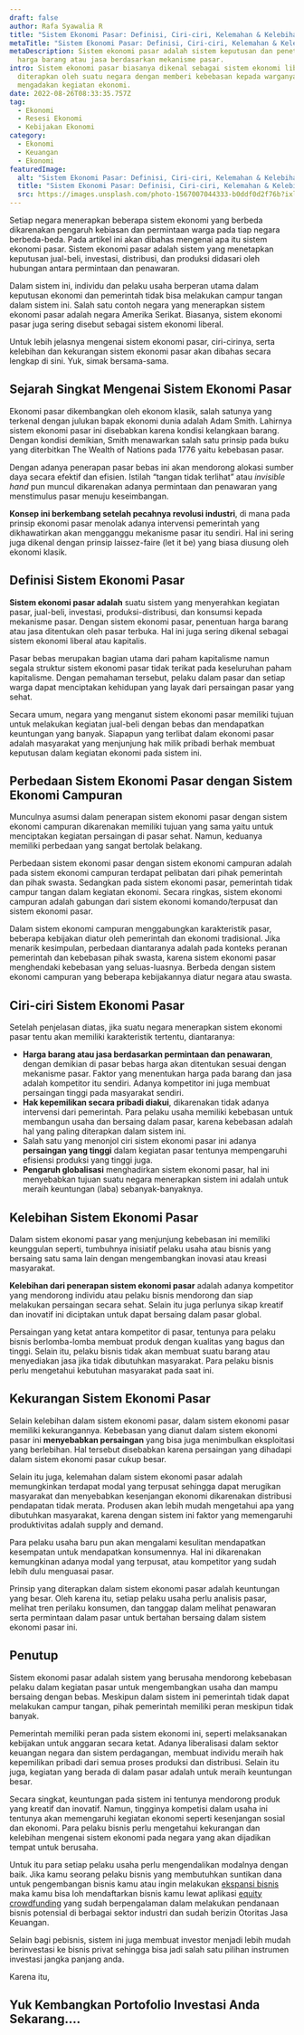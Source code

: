 ```yaml
---
draft: false
author: Rafa Syawalia R
title: "Sistem Ekonomi Pasar: Definisi, Ciri-ciri, Kelemahan & Kelebihan"
metaTitle: "Sistem Ekonomi Pasar: Definisi, Ciri-ciri, Kelemahan & Kelebihan"
metaDescription: Sistem ekonomi pasar adalah sistem keputusan dan penetapan
  harga barang atau jasa berdasarkan mekanisme pasar.
intro: Sistem ekonomi pasar biasanya dikenal sebagai sistem ekonomi liberal yang
  diterapkan oleh suatu negara dengan memberi kebebasan kepada warganya dalam
  mengadakan kegiatan ekonomi.
date: 2022-08-26T08:33:35.757Z
tag:
  - Ekonomi
  - Resesi Ekonomi
  - Kebijakan Ekonomi
category:
  - Ekonomi
  - Keuangan
  - Ekonomi
featuredImage:
  alt: "Sistem Ekonomi Pasar: Definisi, Ciri-ciri, Kelemahan & Kelebihan"
  title: "Sistem Ekonomi Pasar: Definisi, Ciri-ciri, Kelemahan & Kelebihan"
  src: https://images.unsplash.com/photo-1567007044333-b0ddf0d2f76b?ixlib=rb-1.2.1&ixid=MnwxMjA3fDB8MHxwaG90by1wYWdlfHx8fGVufDB8fHx8&auto=format&fit=crop&w=2070&q=80
---
```

Setiap negara menerapkan beberapa sistem ekonomi yang berbeda dikarenakan pengaruh kebiasan dan permintaan warga pada tiap negara berbeda-beda. Pada artikel ini akan dibahas mengenai apa itu sistem ekonomi pasar. Sistem ekonomi pasar adalah sistem yang menetapkan keputusan jual-beli, investasi, distribusi, dan produksi didasari oleh hubungan antara permintaan dan penawaran. 

Dalam sistem ini, individu dan pelaku usaha berperan utama dalam keputusan ekonomi dan pemerintah tidak bisa melakukan campur tangan dalam sistem ini. Salah satu contoh negara yang menerapkan sistem ekonomi pasar adalah negara Amerika Serikat. Biasanya, sistem ekonomi pasar juga sering disebut sebagai sistem ekonomi liberal. 

Untuk lebih jelasnya mengenai sistem ekonomi pasar, ciri-cirinya, serta kelebihan dan kekurangan sistem ekonomi pasar akan dibahas secara lengkap di sini. Yuk, simak bersama-sama.

## Sejarah Singkat Mengenai Sistem Ekonomi Pasar

Ekonomi pasar dikembangkan oleh ekonom klasik, salah satunya yang terkenal dengan julukan bapak ekonomi dunia adalah Adam Smith. Lahirnya sistem ekonomi pasar ini disebabkan karena kondisi kelangkaan barang. Dengan kondisi demikian, Smith menawarkan salah satu prinsip pada buku yang diterbitkan The Wealth of Nations pada 1776 yaitu kebebasan pasar.

Dengan adanya penerapan pasar bebas ini akan mendorong alokasi sumber daya secara efektif dan efisien. Istilah “tangan tidak terlihat” atau *invisible hand* pun muncul dikarenakan adanya permintaan dan penawaran yang menstimulus pasar menuju keseimbangan. 

**Konsep ini berkembang setelah pecahnya revolusi industri**, di mana pada prinsip ekonomi pasar menolak adanya intervensi pemerintah yang dikhawatirkan akan mengganggu mekanisme pasar itu sendiri. Hal ini sering juga dikenal dengan prinsip laissez-faire (let it be) yang biasa diusung oleh ekonomi klasik.

## Definisi Sistem Ekonomi Pasar

**Sistem ekonomi pasar adalah** suatu sistem yang menyerahkan kegiatan pasar, jual-beli, investasi, produksi-distribusi, dan konsumsi kepada mekanisme pasar. Dengan sistem ekonomi pasar, penentuan harga barang atau jasa ditentukan oleh pasar terbuka. Hal ini juga sering dikenal sebagai sistem ekonomi liberal atau kapitalis.

Pasar bebas merupakan bagian utama dari paham kapitalisme namun segala struktur sistem ekonomi pasar tidak terikat pada keseluruhan paham kapitalisme. Dengan pemahaman tersebut, pelaku dalam pasar dan setiap warga dapat menciptakan kehidupan yang layak dari persaingan pasar yang sehat.

Secara umum, negara yang menganut sistem ekonomi pasar memiliki tujuan untuk melakukan kegiatan jual-beli dengan bebas dan mendapatkan keuntungan yang banyak. Siapapun yang terlibat dalam ekonomi pasar adalah masyarakat yang menjunjung hak milik pribadi berhak membuat keputusan dalam kegiatan ekonomi pada sistem ini.

## Perbedaan Sistem Ekonomi Pasar dengan Sistem Ekonomi Campuran

Munculnya asumsi dalam penerapan sistem ekonomi pasar dengan sistem ekonomi campuran dikarenakan memiliki tujuan yang sama yaitu untuk menciptakan kegiatan persaingan di pasar sehat. Namun, keduanya memiliki perbedaan yang sangat bertolak belakang.

Perbedaan sistem ekonomi pasar dengan sistem ekonomi campuran adalah pada sistem ekonomi campuran terdapat pelibatan dari pihak pemerintah dan pihak swasta. Sedangkan pada sistem ekonomi pasar, pemerintah tidak campur tangan dalam kegiatan ekonomi. Secara ringkas, sistem ekonomi campuran adalah gabungan dari sistem ekonomi komando/terpusat dan sistem ekonomi pasar. 

Dalam sistem ekonomi campuran menggabungkan karakteristik pasar, beberapa kebijakan diatur oleh pemerintah dan ekonomi tradisional. Jika menarik kesimpulan, perbedaan diantaranya adalah pada konteks peranan pemerintah dan kebebasan pihak swasta, karena sistem ekonomi pasar menghendaki kebebasan yang seluas-luasnya. Berbeda dengan sistem ekonomi campuran yang beberapa kebijakannya diatur negara atau swasta. 

## Ciri-ciri Sistem Ekonomi Pasar

Setelah penjelasan diatas, jika suatu negara menerapkan sistem ekonomi pasar tentu akan memiliki karakteristik tertentu, diantaranya:

* **Harga barang atau jasa berdasarkan permintaan dan penawaran**, dengan demikian di pasar bebas harga akan ditentukan sesuai dengan mekanisme pasar. Faktor yang menentukan harga pada barang dan jasa adalah kompetitor itu sendiri. Adanya kompetitor ini juga membuat persaingan tinggi pada masyarakat sendiri.
* **Hak kepemilikan secara pribadi diakui**, dikarenakan tidak adanya intervensi dari pemerintah. Para pelaku usaha memiliki kebebasan untuk membangun usaha dan bersaing dalam pasar, karena kebebasan adalah hal yang paling diterapkan dalam sistem ini.
* Salah satu yang menonjol ciri sistem ekonomi pasar ini adanya **persaingan yang tinggi** dalam kegiatan pasar tentunya mempengaruhi efisiensi produksi yang tinggi juga.
* **Pengaruh globalisasi** menghadirkan sistem ekonomi pasar, hal ini menyebabkan tujuan suatu negara menerapkan sistem ini adalah untuk meraih keuntungan (laba) sebanyak-banyaknya.

## Kelebihan Sistem Ekonomi Pasar

Dalam sistem ekonomi pasar yang menjunjung kebebasan ini memiliki keunggulan seperti, tumbuhnya inisiatif pelaku usaha atau bisnis yang bersaing satu sama lain dengan mengembangkan inovasi atau kreasi masyarakat. 

**Kelebihan dari penerapan sistem ekonomi pasar** adalah adanya kompetitor yang mendorong individu atau pelaku bisnis mendorong dan siap melakukan persaingan secara sehat. Selain itu juga perlunya sikap kreatif dan inovatif ini diciptakan untuk dapat bersaing dalam pasar global.

Persaingan yang ketat antara kompetitor di pasar, tentunya para pelaku bisnis berlomba-lomba membuat produk dengan kualitas yang bagus dan tinggi. Selain itu, pelaku bisnis tidak akan membuat suatu barang atau menyediakan jasa jika tidak dibutuhkan masyarakat. Para pelaku bisnis perlu mengetahui kebutuhan masyarakat pada saat ini.

## Kekurangan Sistem Ekonomi Pasar

Selain kelebihan dalam sistem ekonomi pasar, dalam sistem ekonomi pasar memiliki kekurangannya. Kebebasan yang dianut dalam sistem ekonomi pasar ini **menyebabkan persaingan** yang bisa juga menimbulkan eksploitasi yang berlebihan. Hal tersebut disebabkan karena persaingan yang dihadapi dalam sistem ekonomi pasar cukup besar. 

Selain itu juga, kelemahan dalam sistem ekonomi pasar adalah memungkinkan terdapat modal yang terpusat sehingga dapat merugikan masyarakat dan menyebabkan kesenjangan ekonomi dikarenakan distribusi pendapatan tidak merata. Produsen akan lebih mudah mengetahui apa yang dibutuhkan masyarakat, karena dengan sistem ini faktor yang memengaruhi produktivitas adalah supply and demand. 

Para pelaku usaha baru pun akan mengalami kesulitan mendapatkan kesempatan untuk mendapatkan konsumennya. Hal ini dikarenakan kemungkinan adanya modal yang terpusat, atau kompetitor yang sudah lebih dulu menguasai pasar. 

Prinsip yang diterapkan dalam sistem ekonomi pasar adalah keuntungan yang besar. Oleh karena itu, setiap pelaku usaha perlu analisis pasar, melihat tren perilaku konsumen, dan tanggap dalam melihat penawaran serta permintaan dalam pasar untuk bertahan bersaing dalam sistem ekonomi pasar ini. 

## Penutup

Sistem ekonomi pasar adalah sistem yang berusaha mendorong kebebasan pelaku dalam kegiatan pasar untuk mengembangkan usaha dan mampu bersaing dengan bebas. Meskipun dalam sistem ini pemerintah tidak dapat melakukan campur tangan, pihak pemerintah memiliki peran meskipun tidak banyak. 

Pemerintah memiliki peran pada sistem ekonomi ini, seperti melaksanakan kebijakan untuk anggaran secara ketat. Adanya liberalisasi dalam sektor keuangan negara dan sistem perdagangan, membuat individu meraih hak kepemilikan pribadi dari semua proses produksi dan distribusi. Selain itu juga, kegiatan yang berada di dalam pasar adalah untuk meraih keuntungan besar. 

Secara singkat, keuntungan pada sistem ini tentunya mendorong produk yang kreatif dan inovatif. Namun, tingginya kompetisi dalam usaha ini tentunya akan memengaruhi kegiatan ekonomi seperti kesenjangan sosial dan ekonomi. Para pelaku bisnis perlu mengetahui kekurangan dan kelebihan mengenai sistem ekonomi pada negara yang akan dijadikan tempat untuk berusaha.

Untuk itu para setiap pelaku usaha perlu mengendalikan modalnya dengan baik. Jika kamu seorang pelaku bisnis yang membutuhkan suntikan dana untuk pengembangan bisnis kamu atau ingin melakukan [ekspansi bisnis](<[equity crowdfunding](https://landx.id/)>) maka kamu bisa loh mendaftarkan bisnis kamu lewat aplikasi [equity crowdfunding](https://landx.id/) yang sudah berpengalaman dalam melakukan pendanaan bisnis potensial di berbagai sektor industri dan sudah berizin Otoritas Jasa Keuangan.

S﻿elain bagi pebisnis, sistem ini juga membuat investor menjadi lebih mudah berinvestasi ke bisnis privat sehingga bisa jadi salah satu pilihan instrumen investasi jangka panjang anda. 

K﻿arena itu, 

## Y﻿uk Kembangkan Portofolio Investasi Anda Sekarang....